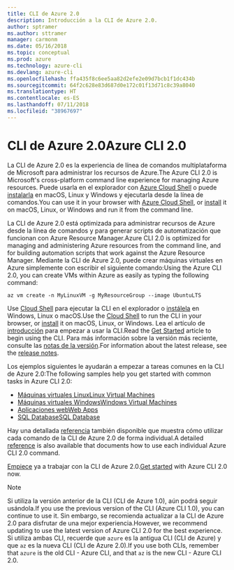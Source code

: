 ```yaml
---
title: CLI de Azure 2.0
description: Introducción a la CLI de Azure 2.0.
author: sptramer
ms.author: sttramer
manager: carmonm
ms.date: 05/16/2018
ms.topic: conceptual
ms.prod: azure
ms.technology: azure-cli
ms.devlang: azure-cli
ms.openlocfilehash: ffa435f8c6ee5aa82d2efe2e09d7bcb1f1dc434b
ms.sourcegitcommit: 64f2c628e83d687d0e172c01f13d71c8c39a8040
ms.translationtype: HT
ms.contentlocale: es-ES
ms.lasthandoff: 07/11/2018
ms.locfileid: "38967697"
---
```

# <a name="azure-cli-20"></a><span data-ttu-id="7ae6c-103">CLI de Azure 2.0</span><span class="sxs-lookup"><span data-stu-id="7ae6c-103">Azure CLI 2.0</span></span>

<span data-ttu-id="7ae6c-104">La CLI de Azure 2.0 es la experiencia de línea de comandos multiplataforma de Microsoft para administrar los recursos de Azure.</span><span class="sxs-lookup"><span data-stu-id="7ae6c-104">The Azure CLI 2.0 is Microsoft's cross-platform command line experience for managing Azure resources.</span></span>
<span data-ttu-id="7ae6c-105">Puede usarla en el explorador con [Azure Cloud Shell](/azure/cloud-shell/overview) o puede [instalarla](install-azure-cli.md) en macOS, Linux y Windows y ejecutarla desde la línea de comandos.</span><span class="sxs-lookup"><span data-stu-id="7ae6c-105">You can use it in your browser with [Azure Cloud Shell](/azure/cloud-shell/overview), or [install](install-azure-cli.md) it on macOS, Linux, or Windows and run it from the command line.</span></span>

<span data-ttu-id="7ae6c-106">La CLI de Azure 2.0 está optimizada para administrar recursos de Azure desde la línea de comandos y para generar scripts de automatización que funcionan con Azure Resource Manager.</span><span class="sxs-lookup"><span data-stu-id="7ae6c-106">Azure CLI 2.0 is optimized for managing and administering Azure resources from the command line, and for building automation scripts that work against the Azure Resource Manager.</span></span> <span data-ttu-id="7ae6c-107">Mediante la CLI de Azure 2.0, puede crear máquinas virtuales en Azure simplemente con escribir el siguiente comando:</span><span class="sxs-lookup"><span data-stu-id="7ae6c-107">Using the Azure CLI 2.0, you can create VMs within Azure as easily as typing the following command:</span></span>

```azurecli-interactive
az vm create -n MyLinuxVM -g MyResourceGroup --image UbuntuLTS
```

<span data-ttu-id="7ae6c-108">Use [Cloud Shell](/azure/cloud-shell/overview) para ejecutar la CLI en el explorador o [instálela](install-azure-cli.md) en Windows, Linux o macOS.</span><span class="sxs-lookup"><span data-stu-id="7ae6c-108">Use the [Cloud Shell](/azure/cloud-shell/overview) to run the CLI in your browser, or [install](install-azure-cli.md) it on macOS, Linux, or Windows.</span></span>
<span data-ttu-id="7ae6c-109">Lea el artículo de [introducción](get-started-with-azure-cli.md) para empezar a usar la CLI.</span><span class="sxs-lookup"><span data-stu-id="7ae6c-109">Read the [Get Started](get-started-with-azure-cli.md) article to begin using the CLI.</span></span>
<span data-ttu-id="7ae6c-110">Para más información sobre la versión más reciente, consulte las [notas de la versión](release-notes-azure-cli.md).</span><span class="sxs-lookup"><span data-stu-id="7ae6c-110">For information about the latest release, see the [release notes](release-notes-azure-cli.md).</span></span>

<span data-ttu-id="7ae6c-111">Los ejemplos siguientes le ayudarán a empezar a tareas comunes en la CLI de Azure 2.0:</span><span class="sxs-lookup"><span data-stu-id="7ae6c-111">The following samples help you get started with common tasks in Azure CLI 2.0:</span></span>

- [<span data-ttu-id="7ae6c-112">Máquinas virtuales Linux</span><span class="sxs-lookup"><span data-stu-id="7ae6c-112">Linux Virtual Machines</span></span>](/azure/virtual-machines/virtual-machines-linux-cli-samples?toc=%2fcli%2fazure%2ftoc.json&bc=%2fcli%2fazure%2fbreadcrumb%2ftoc.json)
- [<span data-ttu-id="7ae6c-113">Máquinas virtuales Windows</span><span class="sxs-lookup"><span data-stu-id="7ae6c-113">Windows Virtual Machines</span></span>](/azure/virtual-machines/virtual-machines-windows-cli-samples?toc=%2fcli%2fazure%2ftoc.json&bc=%2fcli%2fazure%2fbreadcrumb%2ftoc.json)
- [<span data-ttu-id="7ae6c-114">Aplicaciones web</span><span class="sxs-lookup"><span data-stu-id="7ae6c-114">Web Apps</span></span>](/azure/app-service-web/app-service-cli-samples?toc=%2fcli%2fazure%2ftoc.json&bc=%2fcli%2fazure%2fbreadcrumb%2ftoc.json)
- [<span data-ttu-id="7ae6c-115">SQL Database</span><span class="sxs-lookup"><span data-stu-id="7ae6c-115">SQL Database</span></span>](/azure/sql-database/sql-database-cli-samples?toc=%2fcli%2fazure%2ftoc.json&bc=%2fcli%2fazure%2fbreadcrumb%2ftoc.json)

<span data-ttu-id="7ae6c-116">Hay una detallada [referencia](/cli/azure/reference-index) también disponible que muestra cómo utilizar cada comando de la CLI de Azure 2.0 de forma individual.</span><span class="sxs-lookup"><span data-stu-id="7ae6c-116">A detailed [reference](/cli/azure/reference-index) is also available that documents how to use each individual Azure CLI 2.0 command.</span></span>

<span data-ttu-id="7ae6c-117">[Empiece](get-started-with-azure-cli.md) ya a trabajar con la CLI de Azure 2.0.</span><span class="sxs-lookup"><span data-stu-id="7ae6c-117">[Get started](get-started-with-azure-cli.md) with Azure CLI 2.0 now.</span></span>

> [!NOTE]
> <span data-ttu-id="7ae6c-118">Si utiliza la versión anterior de la CLI (CLI de Azure 1.0), aún podrá seguir usándola.</span><span class="sxs-lookup"><span data-stu-id="7ae6c-118">If you use the previous version of the CLI (Azure CLI 1.0), you can continue to use it.</span></span>
> <span data-ttu-id="7ae6c-119">Sin embargo, se recomienda actualizar a la CLI de Azure 2.0 para disfrutar de una mejor experiencia.</span><span class="sxs-lookup"><span data-stu-id="7ae6c-119">However, we recommend updating to use the latest version of Azure CLI 2.0 for the best experience.</span></span>
> <span data-ttu-id="7ae6c-120">Si utiliza ambas CLI, recuerde que `azure` es la antigua CLI (CLI de Azure) y que `az` es la nueva CLI (CLI de Azure 2.0).</span><span class="sxs-lookup"><span data-stu-id="7ae6c-120">If you use both CLIs, remember that `azure` is the old CLI - Azure CLI, and that `az` is the new CLI - Azure CLI 2.0.</span></span>
